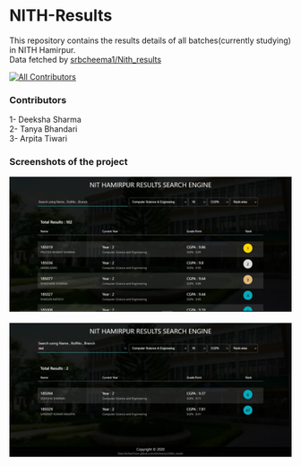 # NITH-Results
This repository contains the results details of all batches(currently studying) in NITH Hamirpur.<br/>
Data fetched by [srbcheema1/Nith_results](https://github.com/srbcheema1/Nith_results)<br>

[![All Contributors](https://img.shields.io/badge/all_contributors-3-orange.svg?style=flat-square)](#contributors)

### Contributors
1- Deeksha Sharma<br/>
2- Tanya Bhandari<br/>
3- Arpita Tiwari

### Screenshots of the project
![img 1](images/img2.jpg)<br/><br/>
![img 2](images/img1.jpg)


